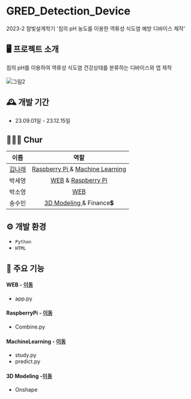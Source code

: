 # GRED_Detection_Device
2023-2 참빛설계학기 '침의 pH 농도를 이용한 역류성 식도염 예방 디바이스 제작'

## 🖥️ 프로젝트 소개
침의 pH를 이용하여 역류성 식도염 건강상태를 분류하는 디바이스와 앱 제작
 <br>
 <br> 
![그림2](https://github.com/wing0529/GRED_Detection_Device/assets/124423751/01011583-dd2d-4101-b58e-3b5bb52fedbc)


## 🕰️ 개발 기간
* 23.09.01일 - 23.12.15일


## 🧑‍🤝‍🧑 Chur

|이름|역할|
|:---:|:---:|
|[김나래](https://github.com/wing0529)|<a href="https://github.com/wing0529/GRED_Detection_Device/tree/Chur/RaspberryPi"> Raspberry Pi </a> & <a href="https://github.com/wing0529/GRED_Detection_Device/tree/Chur/MachineLearning">Machine Learning</a>|
|박세영|<a href="https://github.com/wing0529/GRED_Detection_Device/tree/Chur/WEB">WEB</a> & <a href="https://github.com/wing0529/GRED_Detection_Device/tree/Chur/RaspberryPi">Raspberry Pi</a>|
|박소영|<a href="https://github.com/wing0529/GRED_Detection_Device/tree/Chur/WEB">WEB</a>|
|송수민|<a href="https://github.com/wing0529/GRED_Detection_Device/tree/Chur/3DModeling">3D Modeling </a> & Finance💲|


## ⚙️ 개발 환경
- `Python`
- `HTML`


## 📌 주요 기능
#### WEB - <a href="https://github.com/wing0529/GRED_Detection_Device/tree/Chur/WEB">이동</a>
- app.py
#### RaspberryPi - <a href="https://github.com/wing0529/GRED_Detection_Device/tree/Chur/RaspberryPi">이동</a>
- Combine.py
#### MachineLearning - <a href="https://github.com/wing0529/GRED_Detection_Device/tree/Chur/MachineLearning">이동</a>
- study.py
- predict.py
#### 3D Modeling -<a href="https://github.com/wing0529/GRED_Detection_Device/tree/Chur/3DModeling">이동</a>
- Onshape


